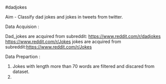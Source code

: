 #dadjokes

Aim - Classify dad jokes and jokes in tweets from twitter.

Data Acquision :

Dad_jokes are acquired from subreddit:  https://www.reddit.com/r/dadjokes
https://www.reddit.com/r/Jokes
jokes are acquired from subreddit:https://www.reddit.com/r/Jokes

Data Prepartion :

1. Jokes with length more than 70 words are filtered and discared from dataset.
2.



